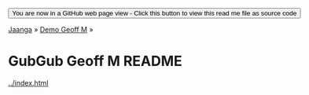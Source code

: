 <span style=display:none; >
[You are now in a GitHub source code view - click this link to view Read Me file as a web page]
( https://jaanga.github.io/demo/geoff-m/index.html "View file as a web page." ) </span>
<input type=button onclick=window.location.href='https://github.com/jaanga/jaanga.github.io/tree/master/demo/geoff-m/';
value='You are now in a GitHub web page view - Click this button to view this read me file as source code' >

[Jaanga]( https://jaanga.github.io ) » [Demo Geoff M]( https://jaanga.github.io/demo/geoff-m/  ) »


GubGub Geoff M README
================================================================================

[../index.html]( ../index.html )
